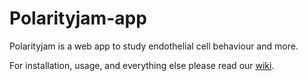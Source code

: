 # Polarityjam-app

Polarityjam is a web app to study endothelial cell behaviour and more.

For installation, usage, and everything else please read our [wiki](https://github.com/wgiese/polarityjam/wiki).